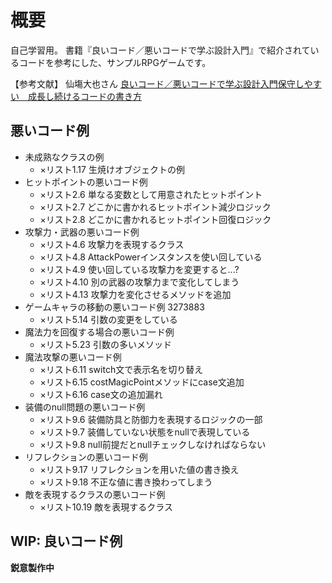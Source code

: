 # 概要
自己学習用。
書籍『良いコード／悪いコードで学ぶ設計入門』で紹介されているコードを参考にした、サンプルRPGゲームです。

【参考文献】
仙塲大也さん [良いコード／悪いコードで学ぶ設計入門保守しやすい　成長し続けるコードの書き方](https://www.amazon.co.jp/dp/B09Y1MWK9N/ref=dp-kindle-redirect?_encoding=UTF8&btkr=1)

## 悪いコード例
- 未成熟なクラスの例
  - ×リスト1.17 生焼けオブジェクトの例
- ヒットポイントの悪いコード例
  - ×リスト2.6 単なる変数として用意されたヒットポイント
  - ×リスト2.7 どこかに書かれるヒットポイント減少ロジック
  - ×リスト2.8 どこかに書かれるヒットポイント回復ロジック
- 攻撃力・武器の悪いコード例
  - ×リスト4.6 攻撃力を表現するクラス
  - ×リスト4.8 AttackPowerインスタンスを使い回している
  - ×リスト4.9 使い回している攻撃力を変更すると...?
  - ×リスト4.10 別の武器の攻撃力まで変化してしまう
  - ×リスト4.13 攻撃力を変化させるメソッドを追加
- ゲームキャラの移動の悪いコード例 3273883
  - ×リスト5.14 引数の変更をしている
- 魔法力を回復する場合の悪いコード例
  - ×リスト5.23 引数の多いメソッド
- 魔法攻撃の悪いコード例
  - ×リスト6.11 switch文で表示名を切り替え
  - ×リスト6.15 costMagicPointメソッドにcase文追加
  - ×リスト6.16 case文の追加漏れ
- 装備のnull問題の悪いコード例
  - ×リスト9.6 装備防具と防御力を表現するロジックの一部
  - ×リスト9.7 装備していない状態をnullで表現している
  - ×リスト9.8 null前提だとnullチェックしなければならない
- リフレクションの悪いコード例
  - ×リスト9.17 リフレクションを用いた値の書き換え
  - ×リスト9.18 不正な値に書き換わってしまう
- 敵を表現するクラスの悪いコード例
  - ×リスト10.19 敵を表現するクラス

## WIP: 良いコード例
**鋭意製作中**
